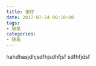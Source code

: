```yaml
---
title: 傻仔
date: 2017-07-24 00:10:00
tags: 
- 随笔
categories:
- 随笔
---
```


hahdhasjdhjsdfhjsdhfjsf
sdfhfjdsf

